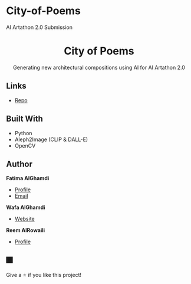# City-of-Poems
AI Artathon 2.0 Submission

<h1 align="center">City of Poems</h1>

<p align="center">Generating new architectural compositions using AI for AI Artathon 2.0</p>

## Links

- [Repo](https://github.com/Fatima-Gh/City-of-Poems/ "City of Poems Repo")


## Built With

- Python
- Aleph2Image (CLIP & DALL-E)
- OpenCV

## Author

**Fatima AlGhamdi**

- [Profile](https://github.com/Fatima-Gh "Fatima AlGhamdi")
- [Email](mailto:rohitjain19060@gmail.com?subject=Hi "Hi!")

**Wafa AlGhamdi**

- [Website](https://www.wafarchi.com/ "Welcome")

**Reem AlRowaili**

- [Profile](https://github.com/Reemr "Reem AlRowaili")


## 🎆 

Give a ⭐️ if you like this project!

